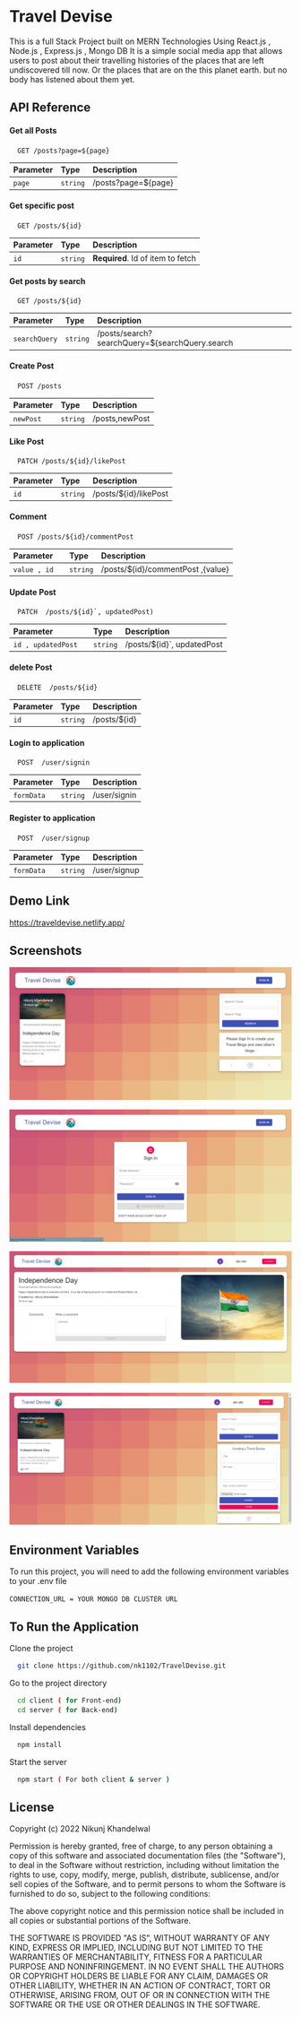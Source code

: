 
#  Travel Devise

This is a full Stack Project built on MERN Technologies Using React.js , Node.js , Express.js , Mongo DB 
It is a simple social media app that allows users to post about their travelling histories of the places that are left undiscovered till now.
Or the places that are on the this planet earth. but no body has listened about them yet.



## API Reference

#### Get all Posts 

```http
  GET /posts?page=${page}
```

| Parameter | Type     | Description                |
| :-------- | :------- | :------------------------- |
| `page` | `string` |/posts?page=${page}|

#### Get specific post 

```http
  GET /posts/${id}
```

| Parameter | Type     | Description                       |
| :-------- | :------- | :-------------------------------- |
| `id`      | `string` | **Required**. Id of item to fetch |


#### Get posts by search 
```http
  GET /posts/${id}
```

| Parameter | Type     | Description                       |
| :-------- | :------- | :-------------------------------- |
| `searchQuery`      | `string` | /posts/search?searchQuery=${searchQuery.search || 'none'}&tags=${searchQuery.tags} |


#### Create Post 
```http
  POST /posts
```

| Parameter | Type     | Description                       |
| :-------- | :------- | :-------------------------------- |
| `newPost`      | `string` | /posts,newPost|


#### Like Post 
```http
  PATCH /posts/${id}/likePost
```

| Parameter | Type     | Description                       |
| :-------- | :------- | :-------------------------------- |
| `id`      | `string` | /posts/${id}/likePost|




#### Comment 
```http
  POST /posts/${id}/commentPost
```

| Parameter | Type     | Description                       |
| :-------- | :------- | :-------------------------------- |
| `value , id  `      | `string` | /posts/${id}/commentPost ,{value}|


#### Update Post  
```http
  PATCH  /posts/${id}`, updatedPost)
```

| Parameter | Type     | Description                       |
| :-------- | :------- | :-------------------------------- |
| `id , updatedPost  `      | `string` | /posts/${id}`, updatedPost|



#### delete Post  
```http
  DELETE  /posts/${id}
```

| Parameter | Type     | Description                       |
| :-------- | :------- | :-------------------------------- |
| `id `      | `string` | /posts/${id}|



#### Login to application   
```http
  POST  /user/signin
```

| Parameter | Type     | Description                       |
| :-------- | :------- | :-------------------------------- |
| `formData `      | `string` | /user/signin|

#### Register  to application   
```http
  POST  /user/signup
```

| Parameter | Type     | Description                       |
| :-------- | :------- | :-------------------------------- |
| `formData `      | `string` | /user/signup|














## Demo Link 
https://traveldevise.netlify.app/



## Screenshots

![](/client/Images/Home%20Page.jpg)

![](/client/Images/LoginRegisterPage.jpg)

![](/client/Images/postdetailpage.jpg)

![](/client/Images/userLoggined%20page.jpg)




## Environment Variables

To run this project, you will need to add the following environment variables to your .env file

`CONNECTION_URL = YOUR MONGO DB CLUSTER URL` 


## To Run the Application 

Clone the project

```bash
  git clone https://github.com/nk1102/TravelDevise.git
```

Go to the project directory

```bash
  cd client ( for Front-end)
  cd server ( for Back-end)
```

Install dependencies

```bash
  npm install
```

Start the server

```bash
  npm start ( For both client & server )
```



## License

Copyright (c) 2022 Nikunj Khandelwal

Permission is hereby granted, free of charge, to any person obtaining a copy of this software and associated documentation files (the "Software"), to deal in the Software without restriction, including without limitation the rights to use, copy, modify, merge, publish, distribute, sublicense, and/or sell copies of the Software, and to permit persons to whom the Software is furnished to do so, subject to the following conditions:

The above copyright notice and this permission notice shall be included in all copies or substantial portions of the Software.

THE SOFTWARE IS PROVIDED "AS IS", WITHOUT WARRANTY OF ANY KIND, EXPRESS OR IMPLIED, INCLUDING BUT NOT LIMITED TO THE WARRANTIES OF MERCHANTABILITY, FITNESS FOR A PARTICULAR PURPOSE AND NONINFRINGEMENT. IN NO EVENT SHALL THE AUTHORS OR COPYRIGHT HOLDERS BE LIABLE FOR ANY CLAIM, DAMAGES OR OTHER LIABILITY, WHETHER IN AN ACTION OF CONTRACT, TORT OR OTHERWISE, ARISING FROM, OUT OF OR IN CONNECTION WITH THE SOFTWARE OR THE USE OR OTHER DEALINGS IN THE SOFTWARE.

